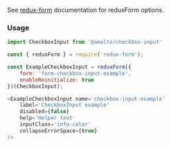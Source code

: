 See [redux-form](https://redux-form.com/6.0.0-rc.1/docs/api/reduxform.md/) documentation for reduxForm options.

### Usage

```typescript
import CheckboxInput from '@amalto/checkbox-input'
```

```javascript
const { reduxForm } = require('redux-form');

const ExampleCheckboxInput = reduxForm({
    form: 'form-checkbox-input-example',
    enableReinitialize: true
})(CheckboxInput);

<ExampleCheckboxInput name='checkbox-input-example'
    label='CheckboxInput example'
    disabled={false}
    help='Helper text'
    inputClass='info-color'
    collapseErrorSpace={true}
/>
```